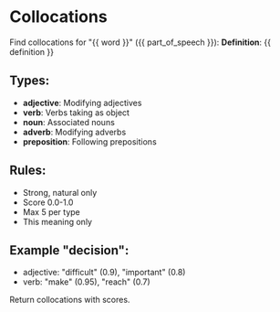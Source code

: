 # Collocations

Find collocations for "{{ word }}" ({{ part_of_speech }}):
**Definition**: {{ definition }}

## Types:
- **adjective**: Modifying adjectives
- **verb**: Verbs taking as object
- **noun**: Associated nouns
- **adverb**: Modifying adverbs
- **preposition**: Following prepositions

## Rules:
- Strong, natural only
- Score 0.0-1.0
- Max 5 per type
- This meaning only

## Example "decision":
- adjective: "difficult" (0.9), "important" (0.8)
- verb: "make" (0.95), "reach" (0.7)

Return collocations with scores.